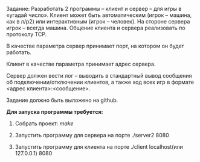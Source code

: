 Задание:
Разработать 2 программы – клиент и сервер – для игры в «угадай число». Клиент может быть автоматическим (игрок – машина, как в л/р2) или интерактивным (игрок – человек). На стороне сервера игрок – всегда машина. Общение клиента и сервера реализовать по протоколу TCP.

В качестве параметра сервер принимает порт, на котором он будет работать.

Клиент в качестве параметра принимает адрес сервера.

Сервер должен вести лог – выводить в стандартный вывод сообщения об подключении/отключении клиентов, а также ход всех игр в формате <адрес клиента>:<сообщение>.

Задание должно быть выложено на github.

**Для запуска программы требуется:**
1. Собрать проект:
*make*
2. Запустить программу для сервера на порте
./server2 8080

3. Запустить программу для клиента на порте
./client localhost(или 127.0.0.1) 8080
